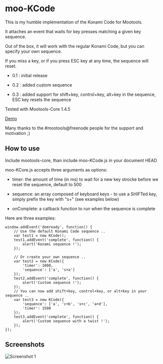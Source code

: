 moo-KCode
===========

This is my humble implementation of the Konami Code for Mootools.

It attaches an event that waits for key presses matching a given key sequence.

Out of the box, it will work with the regular Konami Code, but you can specify your own sequence.

If you miss a key, or if you press ESC key at any time, the sequence will reset.

* 0.1 : initial release

* 0.2 : added custom sequence

* 0.3 : added support for shift+key, control+key, alt+key in the sequence, ESC key resets the sequence

Tested with Mootools-Core 1.4.5

[Demo](https://tinker.io/d245d)

Many thanks to the #mootools@freenode people for the support and motivation ;)

How to use
----------

Include mootools-core, than include moo-KCode.js in your document HEAD

moo-KCore.js accepts three arguments as options:

* timer: the amount of time (in ms) to wait for a new key strocke before we reset the sequence, default to 500

* sequence: an array composed of keyboard keys - to use a SHIFTed key, simply prefix the key with "s+" (see examples below)

* onComplete: a callback function to run when the sequence is complete

Here are three examples:

	window.addEvent('domready', function() {
		// Use the default Konami Code sequence ..
		var test1 = new KCode();
		test1.addEvent('complete', function() {
			alert('Konami sequence !');
		});
	
		// Or create your own sequence ..
		var test2 = new KCode({
			'timer': 1000,
			'sequence': ['a', 's+a']
		});
		test2.addEvent('complete', function() {
			alert('Custom sequence !');
		});
		// You can now add shift+key, control+key, or alt+key in your sequence ..
		var test3 = new KCode({
			'sequence': ['a', 'c+b', 's+c', 'a+d'],
			'timer': 1500
		});
		test3.addEvent('complete', function() {
			alert('Custom sequence with a twist !');
		});
	});

Screenshots
-----------

![Screenshot 1](https://raw.github.com/kelexel/moo-KCode/master/moo-KCode.png)
